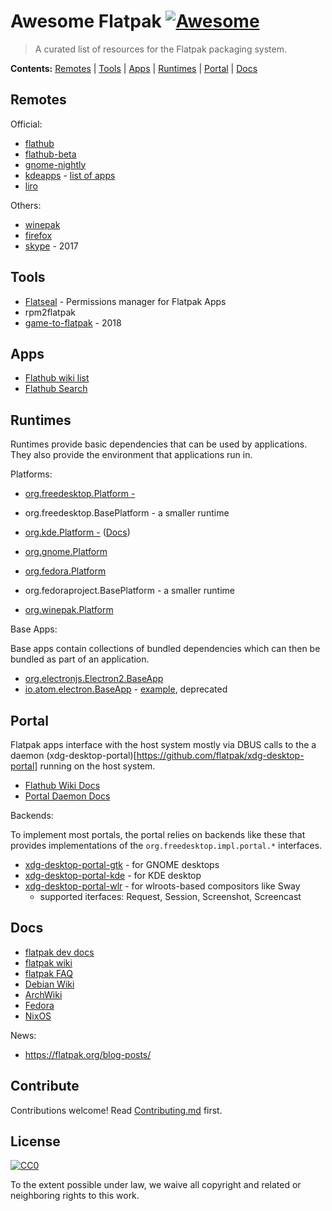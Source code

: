 # Awesome Flatpak [![Awesome](https://awesome.re/badge.svg)](https://awesome.re)

> A curated list of resources for the Flatpak packaging system.

**Contents:** [Remotes](#remotes) | [Tools](#tools) | [Apps](#apps) | [Runtimes](#runtimes) | [Portal](#portal) | [Docs](#docs)

## Remotes

Official:

- [flathub](https://flathub.org/repo/flathub.flatpakrepo)
- [flathub-beta](https://flathub.org/beta-repo/flathub-beta.flatpakrepo)
- [gnome-nightly](https://nightly.gnome.org/gnome-nightly.flatpakrepo)
- [kdeapps](https://distribute.kde.org/kdeapps.flatpakrepo) - [list of apps](https://cgit.kde.org/flatpak-kde-applications.git/tree/)
- [liro](https://repo.liri.io/flatpak/liri.flatpakrepo)

Others:

- [winepak](https://dl.winepak.org/repo/winepak.flatpakrepo)
- [firefox](https://firefox-flatpak.mojefedora.cz/)
- [skype](https://github.com/snaggen/skype-app) -  2017

## Tools

- [Flatseal](https://flathub.org/apps/details/com.github.tchx84.Flatseal) -  Permissions manager for Flatpak Apps
- rpm2flatpak
- [game-to-flatpak](https://github.com/hadess/flatpak-games) - 2018

## Apps

- [Flathub wiki list](https://github.com/flatpak/flatpak/wiki/Examples)
- [Flathub Search](https://flathub.org/apps)

## Runtimes

Runtimes provide basic dependencies that can be used by applications. They also provide the environment that applications run in.

Platforms:

- [org.freedesktop.Platform -](https://gitlab.com/freedesktop-sdk/freedesktop-sdk/)
- org.freedesktop.BasePlatform - a smaller runtime

- [org.kde.Platform -](https://invent.kde.org/kde/flatpak-kde-runtime) ([Docs](https://community.kde.org/Guidelines_and_HOWTOs/Flatpak))
- [org.gnome.Platform](https://gitlab.gnome.org/GNOME/gnome-build-meta)
- [org.fedora.Platform](https://docs.fedoraproject.org/en-US/flatpak/runtimes/)
- org.fedoraproject.BasePlatform - a smaller runtime
- [org.winepak.Platform](https://github.com/winepak/winepak-sdk-images)

Base Apps:

Base apps contain collections of bundled dependencies which can then be bundled as part of an application. 

- [org.electronjs.Electron2.BaseApp](https://github.com/flathub/org.electronjs.Electron2.BaseApp)
- [io.atom.electron.BaseApp](https://github.com/endlessm/electron-flatpak-base-app) - [example](https://github.com/flathub/electron-sample-app), deprecated


## Portal

Flatpak apps interface with the host system mostly via DBUS calls
to the a daemon (xdg-desktop-portal)[https://github.com/flatpak/xdg-desktop-portal] running on the host system.

- [Flathub Wiki Docs](https://github.com/flatpak/flatpak/wiki/Portals)
- [Portal Daemon Docs](https://flatpak.github.io/xdg-desktop-portal/portal-docs.html)

Backends:

To implement most portals, the portal relies on backends like these that provides implementations of the `org.freedesktop.impl.portal.*` interfaces.

- [xdg-desktop-portal-gtk](https://github.com/flatpak/xdg-desktop-portal-gtk) - for GNOME desktops
- [xdg-desktop-portal-kde](https://github.com/KDE/xdg-desktop-portal-kde) - for KDE desktop
- [xdg-desktop-portal-wlr](https://github.com/emersion/xdg-desktop-portal-wlr) - for wlroots-based compositors like Sway
    - supported iterfaces: Request, Session, Screenshot, Screencast

## Docs

- [flatpak dev docs](https://docs.flatpak.org/en/latest/)
- [flatpak wiki](https://github.com/flatpak/flatpak/wiki)
- [flatpak FAQ](https://flatpak.org/faq/)
- [Debian Wiki](https://wiki.debian.org/FlatPak)
- [ArchWiki](https://wiki.archlinux.org/index.php/Flatpak)
- [Fedora](https://docs.fedoraproject.org/en-US/flatpak/)
- [NixOS](https://nixos.org/nixos/manual/index.html#module-services-flatpak)

News:

- https://flatpak.org/blog-posts/

## Contribute

Contributions welcome! Read [Contributing.md](Contributing.md) first.

## License

[![CC0](https://mirrors.creativecommons.org/presskit/buttons/88x31/svg/cc-zero.svg)](https://creativecommons.org/publicdomain/zero/1.0)

To the extent possible under law, we waive all copyright and
related or neighboring rights to this work.
